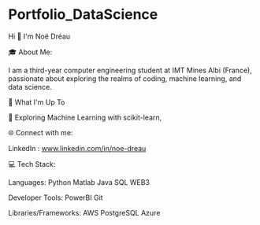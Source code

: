 # Portfolio_DataScience


Hi 👋 I'm Noë Dréau

🎓 About Me:

I am a third-year computer engineering student at IMT Mines Albi (France), passionate about exploring the realms of coding, machine learning, and data science.

🚀 What I'm Up To

🤖 Exploring Machine Learning with scikit-learn,



🌐 Connect with me:

LinkedIn : www.linkedin.com/in/noe-dreau

💻 Tech Stack:

Languages: Python Matlab Java SQL WEB3

Developer Tools: PowerBI Git

Libraries/Frameworks: AWS PostgreSQL Azure 

